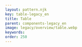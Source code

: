 ```yaml
---
layout: pattern.njk
key: table-legacy_en
title: Table
parent: components-legacy_en
image: legacy/overview/table.webp
keywords: 
order: 250
---
```


